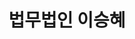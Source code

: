 ---
### 무조건 양식 지켜서 작성해주세요. 텍스트 ""로 묶여져있는지 꼭 확인. #에 들어가는건 수정 X ###
## 파일명은 업체명 영문으로 작성 ##

# 출력순서 숫자가 높을수록 앞에 옴
position: "8"
# 업종 대분류: 법무법인
category: "법무법인"
# 업체 이름을 작성해주세요.
title: "법무법인 이승혜"
# 업체이름을 영어로 작성해주세요 (앞글자는 대문자 나머지는 소문자).
titleSub: "Lawfirm Lee"
# 이부분은 작성X
logo: "leeLogo.png"
titleImg: "leeTitle.jpg"
# ------------- #
# 작업 대분류: Marketing(SA,DA 등등 전부 포함됨)
work:
  - "Marketing"
  - "Design&Publishing"
# 업종 소분류 작성
type: "법무법인"
# 작업 매체 소분류 자세하게 작성 : 네이버 검색광고,구글 검색광고
media: "네이버 검색광고,네이버 블로그"
# 홈페이지 URL 전체 작성 https 있을경우 https로
homepage: "https://이승혜.com"
# 작업 매체 대분류로 작성 
history:
  - "SearchAD"
  - "Homepage"
# 작업 목표에 대해 간략하게 작성
target: "문의/상담"
# 작업 전략에 대해 자세하게 작성
strategy: "스크립트설치를 통해 전환수체크 및 데이터를 통한 효율 분석/홈페이지 제작/블로그관리"
---